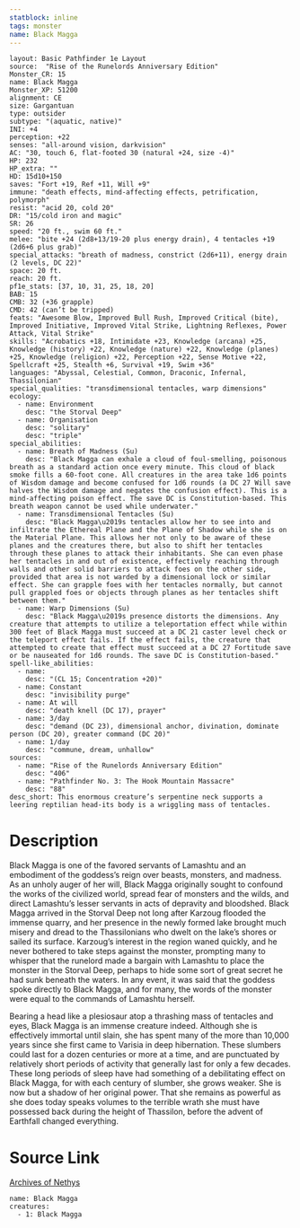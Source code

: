 ```yaml
---
statblock: inline
tags: monster
name: Black Magga
---
```

```statblock
layout: Basic Pathfinder 1e Layout
source:  "Rise of the Runelords Anniversary Edition"
Monster_CR: 15
name: Black Magga
Monster_XP: 51200
alignment: CE
size: Gargantuan
type: outsider
subtype: "(aquatic, native)"
INI: +4
perception: +22
senses: "all-around vision, darkvision"
AC: "30, touch 6, flat-footed 30 (natural +24, size -4)"
HP: 232
HP_extra: ""
HD: 15d10+150
saves: "Fort +19, Ref +11, Will +9"
immune: "death effects, mind-affecting effects, petrification, polymorph"
resist: "acid 20, cold 20"
DR: "15/cold iron and magic"
SR: 26
speed: "20 ft., swim 60 ft."
melee: "bite +24 (2d8+13/19-20 plus energy drain), 4 tentacles +19 (2d6+6 plus grab)"
special_attacks: "breath of madness, constrict (2d6+11), energy drain (2 levels, DC 22)"
space: 20 ft.
reach: 20 ft.
pf1e_stats: [37, 10, 31, 25, 18, 20]
BAB: 15
CMB: 32 (+36 grapple)
CMD: 42 (can’t be tripped)
feats: "Awesome Blow, Improved Bull Rush, Improved Critical (bite), Improved Initiative, Improved Vital Strike, Lightning Reflexes, Power Attack, Vital Strike"
skills: "Acrobatics +18, Intimidate +23, Knowledge (arcana) +25, Knowledge (history) +22, Knowledge (nature) +22, Knowledge (planes) +25, Knowledge (religion) +22, Perception +22, Sense Motive +22, Spellcraft +25, Stealth +6, Survival +19, Swim +36"
languages: "Abyssal, Celestial, Common, Draconic, Infernal, Thassilonian"
special_qualities: "transdimensional tentacles, warp dimensions"
ecology:
  - name: Environment
    desc: "the Storval Deep"
  - name: Organisation
    desc: "solitary"
    desc: "triple"
special_abilities:
  - name: Breath of Madness (Su)
    desc: "Black Magga can exhale a cloud of foul-smelling, poisonous breath as a standard action once every minute. This cloud of black smoke fills a 60-foot cone. All creatures in the area take 1d6 points of Wisdom damage and become confused for 1d6 rounds (a DC 27 Will save halves the Wisdom damage and negates the confusion effect). This is a mind-affecting poison effect. The save DC is Constitution-based. This breath weapon cannot be used while underwater."
  - name: Transdimensional Tentacles (Su)
    desc: "Black Magga\u2019s tentacles allow her to see into and infiltrate the Ethereal Plane and the Plane of Shadow while she is on the Material Plane. This allows her not only to be aware of these planes and the creatures there, but also to shift her tentacles through these planes to attack their inhabitants. She can even phase her tentacles in and out of existence, effectively reaching through walls and other solid barriers to attack foes on the other side, provided that area is not warded by a dimensional lock or similar effect. She can grapple foes with her tentacles normally, but cannot pull grappled foes or objects through planes as her tentacles shift between them."
  - name: Warp Dimensions (Su)
    desc: "Black Magga\u2019s presence distorts the dimensions. Any creature that attempts to utilize a teleportation effect while within 300 feet of Black Magga must succeed at a DC 21 caster level check or the teleport effect fails. If the effect fails, the creature that attempted to create that effect must succeed at a DC 27 Fortitude save or be nauseated for 1d6 rounds. The save DC is Constitution-based."
spell-like_abilities:
  - name:
    desc: "(CL 15; Concentration +20)"
  - name: Constant
    desc: "invisibility purge"
  - name: At will
    desc: "death knell (DC 17), prayer"
  - name: 3/day
    desc: "demand (DC 23), dimensional anchor, divination, dominate person (DC 20), greater command (DC 20)"
  - name: 1/day
    desc: "commune, dream, unhallow"
sources:
  - name: "Rise of the Runelords Anniversary Edition"
    desc: "406"
  - name: "Pathfinder No. 3: The Hook Mountain Massacre"
    desc: "88"
desc_short: This enormous creature’s serpentine neck supports a leering reptilian head-its body is a wriggling mass of tentacles. 
```
# Description
Black Magga is one of the favored servants of Lamashtu and an embodiment of the goddess’s reign over beasts, monsters, and madness. As an unholy auger of her will, Black Magga originally sought to confound the works of the civilized world, spread fear of monsters and the wilds, and direct Lamashtu’s lesser servants in acts of depravity and bloodshed. Black Magga arrived in the Storval Deep not long after Karzoug flooded the immense quarry, and her presence in the newly formed lake brought much misery and dread to the Thassilonians who dwelt on the lake’s shores or sailed its surface. Karzoug’s interest in the region waned quickly, and he never bothered to take steps against the monster, prompting many to whisper that the runelord made a bargain with Lamashtu to place the monster in the Storval Deep, perhaps to hide some sort of great secret he had sunk beneath the waters. In any event, it was said that the goddess spoke directly to Black Magga, and for many, the words of the monster were equal to the commands of Lamashtu herself. 

Bearing a head like a plesiosaur atop a thrashing mass of tentacles and eyes, Black Magga is an immense creature indeed. Although she is effectively immortal until slain, she has spent many of the more than 10,000 years since she first came to Varisia in deep hibernation. These slumbers could last for a dozen centuries or more at a time, and are punctuated by relatively short periods of activity that generally last for only a few decades. These long periods of sleep have had something of a debilitating effect on Black Magga, for with each century of slumber, she grows weaker. She is now but a shadow of her original power. That she remains as powerful as she does today speaks volumes to the terrible wrath she must have possessed back during the height of Thassilon, before the advent of Earthfall changed everything.
# Source Link
[Archives of Nethys](https://aonprd.com/MonsterDisplay.aspx?ItemName=Black%20Magga)
```encounter-table
name: Black Magga
creatures:
  - 1: Black Magga
```
